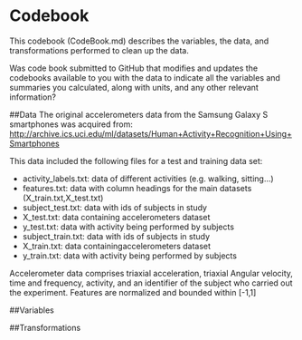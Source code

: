 # Codebook

This codebook (CodeBook.md) describes the variables, the data, and transformations performed to clean up the data.

Was code book submitted to GitHub that modifies and updates the codebooks available to you with the data to indicate all the variables and summaries you calculated, along with units, and any other relevant information?

##Data
The original accelerometers data from the Samsung Galaxy S smartphones was acquired from: http://archive.ics.uci.edu/ml/datasets/Human+Activity+Recognition+Using+Smartphones 

This data included the following files for a test and training data set:
* activity_labels.txt: data of different activities (e.g. walking, sitting...)
* features.txt: data with column headings for the main datasets (X_train.txt,X_test.txt)
* subject_test.txt: data with ids of subjects in study
* X_test.txt: data containing accelerometers dataset
* y_test.txt: data with activity being performed by subjects
* subject_train.txt: data with ids of subjects in study
* X_train.txt: data containingaccelerometers dataset
* y_train.txt: data with activity being performed by subjects

Accelerometer data comprises triaxial acceleration, triaxial Angular velocity, time and frequency, activity, and an identifier of the subject who carried out the experiment. Features are normalized and bounded within [-1,1] 

##Variables

##Transformations

